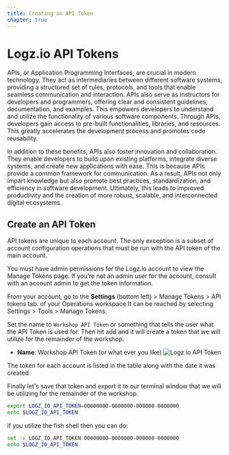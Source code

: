 ```yaml
---
title: Creating an API Token
chapter: true
---
```


# Logz.io API Tokens

APIs, or Application Programming Interfaces, are crucial in modern technology. They act as intermediaries between different software systems, providing a structured set of rules, protocols, and tools that enable seamless communication and interaction. APIs also serve as instructors for developers and programmers, offering clear and consistent guidelines, documentation, and examples. This empowers developers to understand and utilize the functionality of various software components. Through APIs, developers gain access to pre-built functionalities, libraries, and resources. This greatly accelerates the development process and promotes code reusability.

In addition to these benefits, APIs also foster innovation and collaboration. They enable developers to build upon existing platforms, integrate diverse systems, and create new applications with ease. This is because APIs provide a common framework for communication. As a result, APIs not only impart knowledge but also promote best practices, standardization, and efficiency in software development. Ultimately, this leads to improved productivity and the creation of more robust, scalable, and interconnected digital ecosystems.

## Create an API Token

API tokens are unique to each account. The only exception is a subset of account configuration operations that must be run with the API token of the main account.

You must have admin permissions for the Logz.io account to view the Manage Tokens page. If you’re not an admin user for the account, consult with an account admin to get the token information.

From your account, go to the **Settings** (bottom left) > Manage Tokens > API tokens tab. of your Operations workspace
It can be reached by selecting Settings > Tools > Manage Tokens.

Set the name to `Workshop API Token` or something that tells the user what the API Token is used for. Then hit add and it will create a token that we will utilize for the remainder of the workshop.

- **Name**: Workshop API Token (or what ever you like)
  ![Logz.io API Token](/images/application/logz-io-application-create-api-token.png)

The token for each account is listed in the table along with the date it was created.

Finally let's save that token and export it to our terminal window that we will be utilizing for the remainder of the workshop.

```bash
export LOGZ_IO_API_TOKEN=00000000-0000000-000000-0000000
echo $LOGZ_IO_API_TOKEN
```

if you utilize the fish shell then you can do:

```bash
set -x LOGZ_IO_API_TOKEN 00000000-0000000-000000-0000000
echo $LOGZ_IO_API_TOKEN
```

